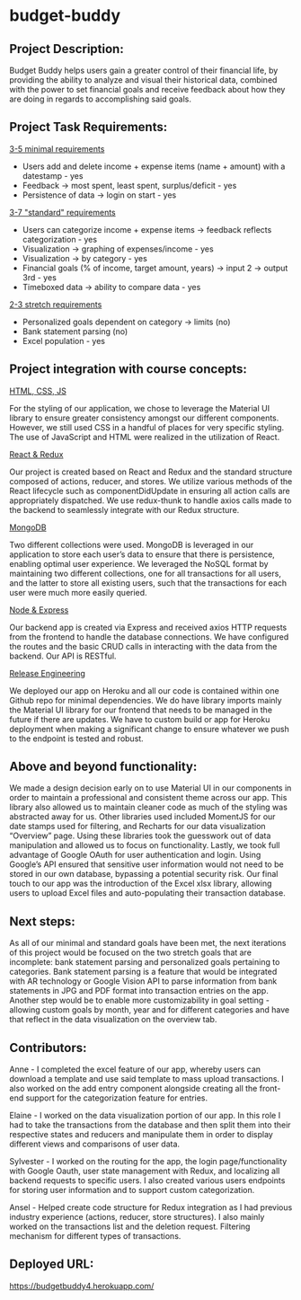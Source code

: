 # budget-buddy

## Project Description:

Budget Buddy helps users gain a greater control of their financial life, by providing the ability to analyze and visual their historical data, combined with the power to set financial goals and receive feedback about how they are doing in regards to accomplishing said goals.

## Project Task Requirements:

<ins> 3-5 minimal requirements </ins>

- Users add and delete income + expense items (name + amount) with a datestamp - yes
- Feedback → most spent, least spent, surplus/deficit - yes
- Persistence of data → login on start - yes

<ins> 3-7 "standard" requirements</ins>

- Users can categorize income + expense items → feedback reflects categorization - yes
- Visualization → graphing of expenses/income - yes
- Visualization → by category - yes
- Financial goals (% of income, target amount, years) → input 2 → output 3rd - yes
- Timeboxed data → ability to compare data - yes

<ins> 2-3 stretch requirements</ins>

- Personalized goals dependent on category → limits (no)
- Bank statement parsing (no)
- Excel population - yes

## Project integration with course concepts:

<ins>HTML, CSS, JS</ins>

For the styling of our application, we chose to leverage the Material UI library to ensure greater consistency amongst our different components. However, we still used CSS in a handful of places for very specific styling. The use of JavaScript and HTML were realized in the utilization of React.

<ins>React & Redux</ins>

Our project is created based on React and Redux and the standard structure composed of actions, reducer, and stores. We utilize various methods of the React lifecycle such as componentDidUpdate in ensuring all action calls are appropriately dispatched. We use redux-thunk to handle axios calls made to the backend to seamlessly integrate with our Redux structure. 

<ins>MongoDB</ins>

Two different collections were used. MongoDB is leveraged in our application to store each user’s data to ensure that there is persistence, enabling optimal user experience. We leveraged the NoSQL format by maintaining two different collections, one for all transactions for all users, and the latter to store all existing users, such that the transactions for each user were much more easily queried.

<ins>Node & Express</ins>

Our backend app is created via Express and received axios HTTP requests from the frontend to handle the database connections. We have configured the routes and the basic CRUD calls in interacting with the data from the backend. Our API is RESTful. 

<ins>Release Engineering</ins>

We deployed our app on Heroku and all our code is contained within one Github repo for minimal dependencies. We do have library imports mainly the Material UI library for our frontend that needs to be managed in the future if there are updates. We have to custom build or app for Heroku deployment when making a significant change to ensure whatever we push to the endpoint is tested and robust.

## Above and beyond functionality:

We made a design decision early on to use Material UI in our components in order to maintain a professional and consistent theme across our app. This library also allowed us to maintain cleaner code as much of the styling was abstracted away for us. Other libraries used included MomentJS for our date stamps used for filtering, and Recharts for our data visualization “Overview” page. Using these libraries took the guesswork out of data manipulation and allowed us to focus on functionality. Lastly, we took full advantage of Google OAuth for user authentication and login. Using Google’s API ensured that sensitive user information would not need to be stored in our own database, bypassing a potential security risk. Our final touch to our app was the introduction of the Excel xlsx library, allowing users to upload Excel files and auto-populating their transaction database.


## Next steps:

As all of our minimal and standard goals have been met, the next iterations of this project would be focused on the two stretch goals that are incomplete: bank statement parsing and personalized goals pertaining to categories. Bank statement parsing is a feature that would be integrated with AR technology or Google Vision API to parse information from bank statements in JPG and PDF format into transaction entries on the app. Another step would be to enable more customizability in goal setting - allowing custom goals by month, year and for different categories and have that reflect in the data visualization on the overview tab.


## Contributors:

Anne - I completed the excel feature of our app, whereby users can download a template and use said template to mass upload transactions. I also worked on the add entry component alongside creating all the front-end support for the categorization feature for entries.

Elaine - I worked on the data visualization portion of our app. In this role I had to take the transactions from the database and then split them into their respective states and reducers and manipulate them in order to display different views and comparisons of user data.

Sylvester - I worked on the routing for the app, the login page/functionality with Google Oauth, user state management with Redux, and localizing all backend requests to specific users. I also created various users endpoints for storing user information and to support custom categorization.

Ansel - Helped create code structure for Redux integration as I had previous industry experience (actions, reducer, store structures). I also mainly worked on the transactions list and the deletion request. Filtering mechanism for different types of transactions. 


## Deployed URL:

https://budgetbuddy4.herokuapp.com/